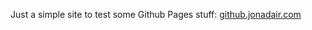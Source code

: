 Just a simple site to test some Github Pages stuff: [github.jonadair.com](https://github.jonadair.com)


